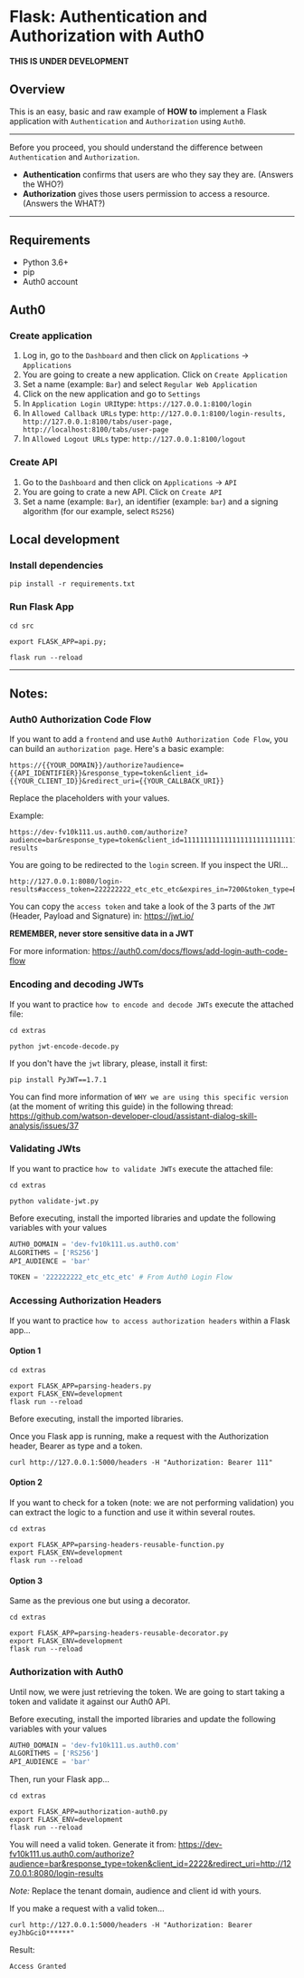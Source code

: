 # Flask: Authentication and Authorization with Auth0

**THIS IS UNDER DEVELOPMENT**

## Overview

This is an easy, basic and raw example of **HOW to** implement a Flask application with `Authentication` and `Authorization` using `Auth0`.

---

Before you proceed, you should understand the difference between `Authentication` and `Authorization`.

* **Authentication** confirms that users are who they say they are. (Answers the WHO?)
* **Authorization** gives those users permission to access a resource. (Answers the WHAT?)

---

## Requirements

* Python 3.6+
* pip
* Auth0 account

## Auth0

### Create application

1. Log in, go to the `Dashboard` and then click on `Applications` -> `Applications`
2. You are going to create a new application. Click on `Create Application`
  1. Set a name (example: `Bar`) and select `Regular Web Application`
3. Click on the new application and go to `Settings`
  1. In `Application Login URI`type: `https://127.0.0.1:8100/login`
  1. In `Allowed Callback URLs` type: `http://127.0.0.1:8100/login-results, http://127.0.0.1:8100/tabs/user-page, http://localhost:8100/tabs/user-page`
  1. In `Allowed Logout URLs` type: `http://127.0.0.1:8100/logout`

### Create API

1. Go to the `Dashboard` and then click on `Applications` -> `API`
2. You are going to crate a new API. Click on `Create API`
  1. Set a name (example: `Bar`), an identifier (example: `bar`) and a signing algorithm (for our example, select `RS256`)


## Local development

### Install dependencies

```
pip install -r requirements.txt
```

### Run Flask App

```
cd src

export FLASK_APP=api.py;

flask run --reload
```
---

## Notes:

### Auth0 Authorization Code Flow

If you want to add a `frontend` and use `Auth0 Authorization Code Flow`, you can build an `authorization page`. Here's a basic example:

```
https://{{YOUR_DOMAIN}}/authorize?audience={{API_IDENTIFIER}}&response_type=token&client_id={{YOUR_CLIENT_ID}}&redirect_uri={{YOUR_CALLBACK_URI}}
```

Replace the placeholders with your values.

Example:

```
https://dev-fv10k111.us.auth0.com/authorize?audience=bar&response_type=token&client_id=11111111111111111111111111111111&redirect_uri=http://127.0.0.1:8080/login-results
```

You are going to be redirected to the `login` screen.
If you inspect the URI...

```
http://127.0.0.1:8080/login-results#access_token=222222222_etc_etc_etc&expires_in=7200&token_type=Bearer
```

You can copy the `access token` and take a look of the 3 parts of the `JWT` (Header, Payload and Signature) in: https://jwt.io/

**REMEMBER, never store sensitive data in a JWT**

For more information: https://auth0.com/docs/flows/add-login-auth-code-flow

### Encoding and decoding JWTs

If you want to practice `how to encode and decode JWTs` execute the attached file:

```
cd extras

python jwt-encode-decode.py
```

If you don't have the `jwt` library, please, install it first:
```
pip install PyJWT==1.7.1
```

You can find more information of `WHY we are using this specific version` (at the moment of writing this guide) in the following thread: https://github.com/watson-developer-cloud/assistant-dialog-skill-analysis/issues/37

### Validating JWts

If you want to practice `how to validate JWTs` execute the attached file:

```
cd extras

python validate-jwt.py
```

Before executing, install the imported libraries and update the following variables with your values

```py
AUTH0_DOMAIN = 'dev-fv10k111.us.auth0.com'
ALGORITHMS = ['RS256']
API_AUDIENCE = 'bar'

TOKEN = '222222222_etc_etc_etc' # From Auth0 Login Flow 
```

### Accessing Authorization Headers

If you want to practice `how to access authorization headers` within a Flask app...

#### Option 1

```shell
cd extras

export FLASK_APP=parsing-headers.py 
export FLASK_ENV=development
flask run --reload
```

Before executing, install the imported libraries.

Once you Flask app is running, make a request with the Authorization header, Bearer as type and a token.
```
curl http://127.0.0.1:5000/headers -H "Authorization: Bearer 111"
```

#### Option 2

If you want to check for a token (note: we are not performing validation) you can extract the logic to a function and use it within several routes.

```shell
cd extras

export FLASK_APP=parsing-headers-reusable-function.py 
export FLASK_ENV=development
flask run --reload
```

#### Option 3

Same as the previous one but using a decorator.

```shell
cd extras

export FLASK_APP=parsing-headers-reusable-decorator.py 
export FLASK_ENV=development
flask run --reload
```

### Authorization with Auth0

Until now, we were just retrieving the token. 
We are going to start taking a token and validate it against our Auth0 API.

Before executing, install the imported libraries and update the following variables with your values

```py
AUTH0_DOMAIN = 'dev-fv10k111.us.auth0.com'
ALGORITHMS = ['RS256']
API_AUDIENCE = 'bar'
```

Then, run your Flask app...

```shell
cd extras

export FLASK_APP=authorization-auth0.py
export FLASK_ENV=development
flask run --reload
```

You will need a valid token. 
Generate it from: https://dev-fv10k111.us.auth0.com/authorize?audience=bar&response_type=token&client_id=2222&redirect_uri=http://127.0.0.1:8080/login-results

*Note:* Replace the tenant domain, audience and client id with yours.

If you make a request with a valid token...

```
curl http://127.0.0.1:5000/headers -H "Authorization: Bearer eyJhbGciO******"
```

Result:

```
Access Granted
```
